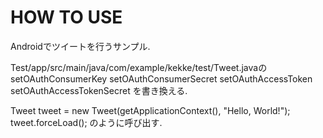 # HOW TO USE

Androidでツイートを行うサンプル.

Test/app/src/main/java/com/example/kekke/test/Tweet.javaの
setOAuthConsumerKey
setOAuthConsumerSecret
setOAuthAccessToken
setOAuthAccessTokenSecret
を書き換える.

Tweet tweet = new Tweet(getApplicationContext(), "Hello, World!");
tweet.forceLoad();
のように呼び出す.